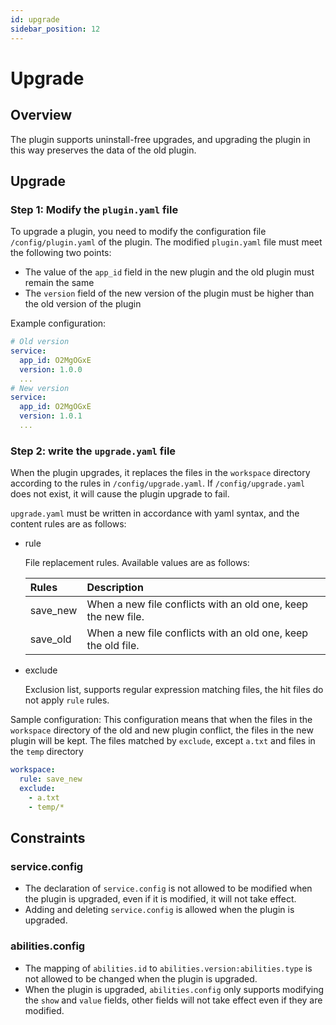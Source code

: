 ```yaml
---
id: upgrade
sidebar_position: 12
---
```


# Upgrade

## Overview

The plugin supports uninstall-free upgrades, and upgrading the plugin in this way preserves the data of the old plugin.

## Upgrade

### Step 1: Modify the `plugin.yaml` file

To upgrade a plugin, you need to modify the configuration file `/config/plugin.yaml` of the plugin. The modified `plugin.yaml` file must meet the following two points:

- The value of the `app_id` field in the new plugin and the old plugin must remain the same
- The `version` field of the new version of the plugin must be higher than the old version of the plugin

Example configuration:

```yaml
# Old version
service:
  app_id: O2MgOGxE
  version: 1.0.0
  ...
# New version
service:
  app_id: O2MgOGxE
  version: 1.0.1
  ...
```

### Step 2: write the `upgrade.yaml` file

When the plugin upgrades, it replaces the files in the `workspace` directory according to the rules in `/config/upgrade.yaml`. If `/config/upgrade.yaml` does not exist, it will cause the plugin upgrade to fail.

`upgrade.yaml` must be written in accordance with yaml syntax, and the content rules are as follows:

- rule

  File replacement rules. Available values are as follows:

  | **Rules** | **Description**                                               |
  | :-------- | :------------------------------------------------------------ |
  | save_new  | When a new file conflicts with an old one, keep the new file. |
  | save_old  | When a new file conflicts with an old one, keep the old file. |

- exclude

  Exclusion list, supports regular expression matching files, the hit files do not apply `rule` rules.

Sample configuration: This configuration means that when the files in the `workspace` directory of the old and new plugin conflict, the files in the new plugin will be kept. The files matched by `exclude`, except `a.txt` and files in the `temp` directory

```yaml title="config/upgrade.yaml"
workspace:
  rule: save_new
  exclude:
    - a.txt
    - temp/*
```

## Constraints

### service.config

- The declaration of `service.config` is not allowed to be modified when the plugin is upgraded, even if it is modified, it will not take effect.
- Adding and deleting `service.config` is allowed when the plugin is upgraded.

### abilities.config

- The mapping of `abilities.id` to `abilities.version:abilities.type` is not allowed to be changed when the plugin is upgraded.
- When the plugin is upgraded, `abilities.config` only supports modifying the `show` and `value` fields, other fields will not take effect even if they are modified.
